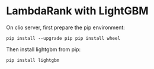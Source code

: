 # LambdaRank with LightGBM

On clio server, first prepare the pip environment:

`pip install --upgrade pip
pip install wheel`

Then install lightgbm from pip:

`pip install lightgbm`
